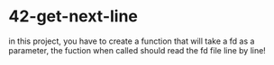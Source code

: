 # 42-get-next-line

in this project, you have to create a function that will take a fd as a parameter, the fuction when called should read the fd file line by line!
